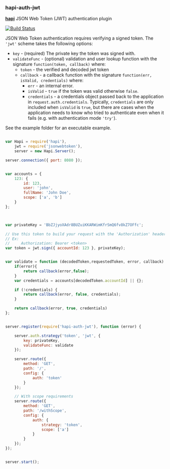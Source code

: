 ### hapi-auth-jwt

[**hapi**](https://github.com/spumko/hapi) JSON Web Token (JWT) authentication plugin

[![Build Status](https://travis-ci.org/ryanfitz/hapi-auth-jwt.png?branch=master)](https://travis-ci.org/ryanfitz/hapi-auth-jwt)

JSON Web Token authentication requires verifying a signed token. The `'jwt'` scheme takes the following options:

- `key` - (required) The private key the token was signed with.
- `validateFunc` - (optional) validation and user lookup function with the signature `function(token, callback)` where:
    - `token` - the verified and decoded jwt token
    - `callback` - a callback function with the signature `function(err, isValid, credentials)` where:
        - `err` - an internal error.
        - `isValid` - `true` if the token was valid otherwise `false`.
        - `credentials` - a credentials object passed back to the application in `request.auth.credentials`. Typically, `credentials` are only
          included when `isValid` is `true`, but there are cases when the application needs to know who tried to authenticate even when it fails
          (e.g. with authentication mode `'try'`).

See the example folder for an executable example.

```javascript

var Hapi = require('hapi'),
    jwt = require('jsonwebtoken'),
    server = new Hapi.Server();

server.connection({ port: 8080 });


var accounts = {
    123: {
        id: 123,
        user: 'john',
        fullName: 'John Doe',
        scope: ['a', 'b']
    }
};



var privateKey = 'BbZJjyoXAdr8BUZuiKKARWimKfrSmQ6fv8kZ7OFfc';

// Use this token to build your request with the 'Authorization' header.  
// Ex:
//     Authorization: Bearer <token>
var token = jwt.sign({ accountId: 123 }, privateKey);


var validate = function (decodedToken,requestedToken, error, callback) {
    if(error){
        return callback(error,false);
    }
    var credentials = accounts[decodedToken.accountId] || {};

    if (!credentials) {
        return callback(error, false, credentials);
    }

    return callback(error, true, credentials)
};


server.register(require('hapi-auth-jwt'), function (error) {

    server.auth.strategy('token', 'jwt', {
        key: privateKey,
        validateFunc: validate
    });

    server.route({
        method: 'GET',
        path: '/',
        config: {
            auth: 'token'
        }
    });

    // With scope requirements
    server.route({
        method: 'GET',
        path: '/withScope',
        config: {
            auth: {
                strategy: 'token',
                scope: ['a']
            }
        }
    });
});


server.start();

```
